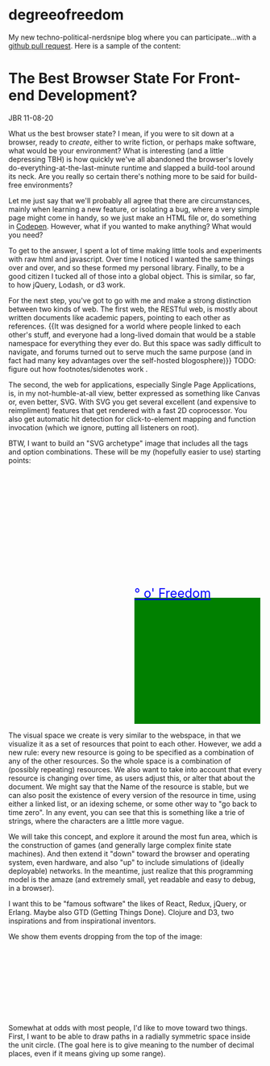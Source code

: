 # degreeofreedom
My new techno-political-nerdsnipe blog where you can participate...with a [github pull request](https://github.com/javasjosh/degreeofreedom). Here is a sample of the content:

# The Best Browser State For Front-end Development?
JBR 11-08-20

What us the best browser state? I mean, if you were to sit down at a browser, ready to *create*, either to write fiction, or perhaps make software, what would be your environment? What is interesting (and a little depressing TBH) is how quickly we've all abandoned the browser's lovely do-everything-at-the-last-minute runtime and slapped a build-tool around its neck. Are you really so certain there's nothing more to be said for build-free environments?

Let me just say that we'll probably all agree that there are circumstances, mainly when learning a new feature, or isolating a bug, where a very simple page might come in handy, so we just make an HTML file or, do something in [Codepen](https://codepen.io/javajosh). However, what if you wanted to make anything? What would you need?

To get to the answer, I spent a lot of time making little tools and experiments with raw html and javascript. Over time I noticed I wanted the same things over and over, and so these formed my personal library. Finally, to be a good citizen I tucked all of those into a global object. This is similar, so far, to how jQuery, Lodash, or d3 work.

For the next step, you've got to go with me and make a strong distinction between two kinds of web. The first web, the RESTful web, is mostly about written documents like academic papers, pointing to each other as references. {{It was designed for a world where people linked to each other's stuff, and everyone had a long-lived domain that would be a stable namespace for everything they ever do. But this space was sadly difficult to navigate, and forums turned out to serve much the same purpose (and in fact had many key advantages over the self-hosted blogosphere)}} TODO: figure out how footnotes/sidenotes work  .

The second, the web for applications, especially Single Page Applications, is, in my not-humble-at-all view, better expressed as something like Canvas or, even better, SVG. With SVG you get several excellent (and expensive to reimpliment) features that get rendered with a fast 2D coprocessor. You also get automatic hit detection for click-to-element mapping and function invocation (which we ignore, putting all listeners on root).

BTW, I want to build an "SVG archetype" image that includes all the tags and option combinations. These will be my (hopefully easier to use) starting points:


<svg id="greenSquare" width=500 height=500 viewBox="-1 -1 2 2">
  <rect x=0 y=0 width=1 height=1 fill=green />
  <a xlink:href="https://degreeofreedom.com">
    <text x=0 y=0 font-size=".1" text-decoration="underline" fill="blue">&#176; o' Freedom</text>
  </a>
</svg>
<script>
  const greenSquare = document.getElementById('greenSquare');
</script>

The visual space we create is very similar to the webspace, in that we visualize it as a set of resources that point to each other. However, we add a new rule: every new resource is going to be specified as a combination of any of the other resources. So the whole space is a combination of (possibly repeating) resources. We also want to take into account that every resource is changing over time, as users adjust this, or alter that about the document. We might say that the Name of the resource is stable, but we can also posit the existence of every version of the resource in time, using either a linked list, or an idexing scheme, or some other way to "go back to time zero". In any event, you can see that this is something like a trie of strings, where the characters are a little more vague.

We will take this concept, and explore it around the most fun area, which is the construction of games (and generally large complex finite state machines). And then extend it "down" toward the browser and operating system, even hardware, and also "up" to include simulations of (ideally deployable) networks. In the meantime, just realize that this programming model is the amaze (and extremely small, yet readable and easy to debug, in a browser).

I want this to be "famous software" the likes of React, Redux, jQuery, or Erlang. Maybe also GTD (Getting Things Done). Clojure and D3, two inspirations and from inspirational inventors.

We show them events dropping from the top of the image:
<svg>
  
</svg>

Somewhat at odds with most people, I'd like to move toward two things. First, I want to be able to draw paths in a radially symmetric space inside the unit circle. (The goal here is to give meaning to the number of decimal places, even if it means giving up some range).





